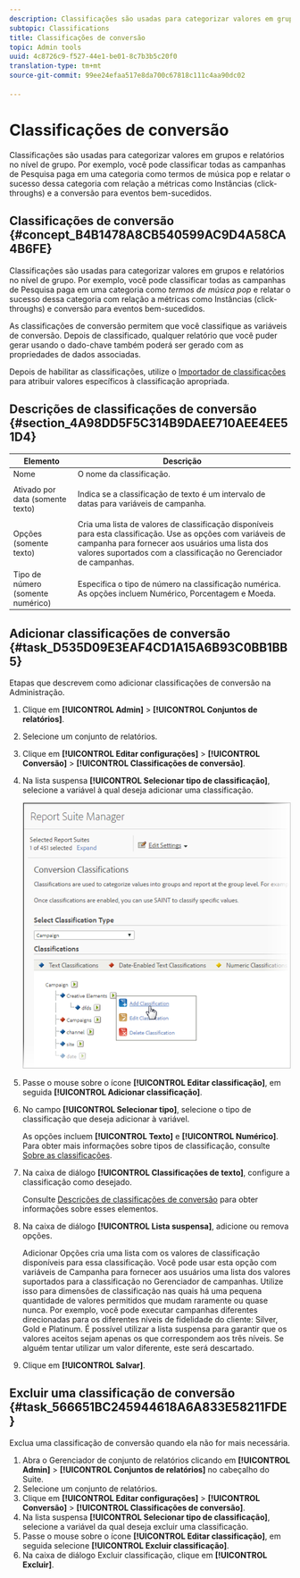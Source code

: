 ```yaml
---
description: Classificações são usadas para categorizar valores em grupos e relatórios no nível de grupo. Por exemplo, você pode classificar todas as campanhas de Pesquisa paga em uma categoria como termos de música pop e relatar o sucesso dessa categoria com relação a métricas como Instâncias (click-throughs) e a conversão para eventos bem-sucedidos.
subtopic: Classifications
title: Classificações de conversão
topic: Admin tools
uuid: 4c8726c9-f527-44e1-be01-8c7b3b5c20f0
translation-type: tm+mt
source-git-commit: 99ee24efaa517e8da700c67818c111c4aa90dc02

---
```



# Classificações de conversão

Classificações são usadas para categorizar valores em grupos e relatórios no nível de grupo. Por exemplo, você pode classificar todas as campanhas de Pesquisa paga em uma categoria como termos de música pop e relatar o sucesso dessa categoria com relação a métricas como Instâncias (click-throughs) e a conversão para eventos bem-sucedidos.

## Classificações de conversão {#concept_B4B1478A8CB540599AC9D4A58CA4B6FE}

Classificações são usadas para categorizar valores em grupos e relatórios no nível de grupo. Por exemplo, você pode classificar todas as campanhas de Pesquisa paga em uma categoria como *termos de música pop* e relatar o sucesso dessa categoria com relação a métricas como Instâncias (click-throughs) e conversão para eventos bem-sucedidos.

As classificações de conversão permitem que você classifique as variáveis de conversão. Depois de classificado, qualquer relatório que você puder gerar usando o dado-chave também poderá ser gerado com as propriedades de dados associadas.

Depois de habilitar as classificações, utilize o [Importador de classificações](/help/components/c-classifications2/c-classifications-importer/c-working-with-saint.md) para atribuir valores específicos à classificação apropriada.

## Descrições de classificações de conversão {#section_4A98DD5F5C314B9DAEE710AEE4EE51D4}

<table id="table_0B72C485467348E2A34BF913441F4AF5"> 
 <thead> 
  <tr> 
   <th colname="col1" class="entry"> Elemento </th> 
   <th colname="col2" class="entry"> Descrição </th> 
  </tr> 
 </thead>
 <tbody> 
  <tr> 
   <td colname="col1"> <span class="wintitle"> Nome</span> </td> 
   <td colname="col2"> O nome da classificação. </td> 
  </tr> 
  <tr> 
   <td colname="col1"> <span class="wintitle"> Ativado por data (somente texto)</span> </td> 
   <td colname="col2"> <p>Indica se a classificação de texto é um intervalo de datas para variáveis de campanha. </p> </td> 
  </tr> 
  <tr> 
   <td colname="col1"> <span class="wintitle"> Opções (somente texto)</span> </td> 
   <td colname="col2">Cria uma lista de valores de classificação disponíveis para esta classificação. Use as <span class="wintitle">opções</span> com variáveis de campanha para fornecer aos usuários uma lista dos valores suportados com a classificação no <span class="wintitle">Gerenciador de campanhas</span>. </td> 
  </tr> 
  <tr> 
   <td colname="col1"> <span class="wintitle"> Tipo de número (somente numérico)</span> </td> 
   <td colname="col2">Especifica o tipo de número na classificação numérica. As opções incluem <span class="wintitle">Numérico</span>, <span class="wintitle">Porcentagem</span> e <span class="wintitle">Moeda</span>. </td> 
  </tr> 
 </tbody> 
</table>

## Adicionar classificações de conversão {#task_D535D09E3EAF4CD1A15A6B93C0BB1BB5}

<!-- 

t_classification_conversion.xml

 -->

Etapas que descrevem como adicionar classificações de conversão na Administração.

1. Clique em **[!UICONTROL Admin]** > **[!UICONTROL Conjuntos de relatórios]**.
1. Selecione um conjunto de relatórios.
1. Clique em **[!UICONTROL Editar configurações]** > **[!UICONTROL Conversão]** > **[!UICONTROL Classificações de conversão]**.
1. Na lista suspensa **[!UICONTROL Selecionar tipo de classificação]**, selecione a variável à qual deseja adicionar uma classificação.

   ![Informações da etapa](assets/sub_class_create.png)

1. Passe o mouse sobre o ícone **[!UICONTROL Editar classificação]**, em seguida **[!UICONTROL Adicionar classificação]**.
1. No campo **[!UICONTROL Selecionar tipo]**, selecione o tipo de classificação que deseja adicionar à variável.

   As opções incluem **[!UICONTROL Texto]** e **[!UICONTROL Numérico]**. Para obter mais informações sobre tipos de classificação, consulte [Sobre as classificações](/help/components/c-classifications2/c-classifications.md).
1. Na caixa de diálogo **[!UICONTROL Classificações de texto]**, configure a classificação como desejado.

   Consulte [Descrições de classificações de conversão](/help/components/c-classifications2/conversion-classifications.md#section_4A98DD5F5C314B9DAEE710AEE4EE51D4) para obter informações sobre esses elementos.

1. Na caixa de diálogo **[!UICONTROL Lista suspensa]**, adicione ou remova opções.

   Adicionar Opções cria uma lista com os valores de classificação disponíveis para essa classificação. Você pode usar esta opção com variáveis de Campanha para fornecer aos usuários uma lista dos valores suportados para a classificação no Gerenciador de campanhas. Utilize isso para dimensões de classificação nas quais há uma pequena quantidade de valores permitidos que mudam raramente ou quase nunca. Por exemplo, você pode executar campanhas diferentes direcionadas para os diferentes níveis de fidelidade do cliente: Silver, Gold e Platinum. É possível utilizar a lista suspensa para garantir que os valores aceitos sejam apenas os que correspondem aos três níveis. Se alguém tentar utilizar um valor diferente, este será descartado.
1. Clique em **[!UICONTROL Salvar]**.

## Excluir uma classificação de conversão {#task_566651BC245944618A6A833E58211FDE}

<!-- 

t_classification_delete_conversion.xml

 -->

Exclua uma classificação de conversão quando ela não for mais necessária.

1. Abra o Gerenciador de conjunto de relatórios clicando em **[!UICONTROL Admin]** > **[!UICONTROL Conjuntos de relatórios]** no cabeçalho do Suite.
1. Selecione um conjunto de relatórios.
1. Clique em **[!UICONTROL Editar configurações]** > **[!UICONTROL Conversão]** > **[!UICONTROL Classificações de conversão]**.
1. Na lista suspensa **[!UICONTROL Selecionar tipo de classificação]**, selecione a variável da qual deseja excluir uma classificação.
1. Passe o mouse sobre o ícone **[!UICONTROL Editar classificação]**, em seguida selecione **[!UICONTROL Excluir classificação]**.
1. Na caixa de diálogo Excluir classificação, clique em **[!UICONTROL Excluir]**.
